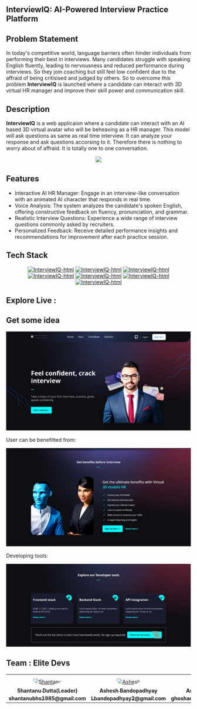 
## InterviewIQ: AI-Powered Interview Practice Platform


## Problem Statement

In today's competitive world, language barriers often hinder individuals from performing their best in interviews. Many candidates struggle with speaking English fluently, leading to nervousness and reduced performance during interviews. So they join coaching but still feel low confident due to the affraid of being critisised and judged by others. So to overcome this problem **InterviewIQ** is launched where a candidate can interact with 3D virtual HR manager and improve their skill power and communication skill.

## Description

**InterviewIQ** is a web applicaion where a candidate can interact with an AI based 3D virtual avatar who will be beheaving as a HR manager. This model will ask questions as same as real time interview. It can analyze your response and ask questions accorsing to it. Therefore there is nothing to worry about of affraid. It is totally one to one conversation. 

<p align="center">
    <a href="https://diversion.tech/">
        <img src="./assets/images/Diversion-logo.png">
    </a>
</p>

## Features

- Interactive AI HR Manager: Engage in an interview-like conversation with an animated AI character that responds in real time.
-  Voice Analysis: The system analyzes the candidate's spoken English, offering constructive feedback on fluency, pronunciation, and grammar.
-  Realistic Interview Questions: Experience a wide range of interview questions commonly asked by recruiters.
-  Personalized Feedback: Receive detailed performance insights and recommendations for improvement after each practice session.

## Tech Stack

<div align="center">
    
[![InterviewIQ-html](https://img.shields.io/badge/HTML-orange?style=?style=for-the-badge)](https://iwoc.live/project)
[![InterviewIQ-html](https://img.shields.io/badge/TailWindCss-blue?style=?style=for-the-badge)](https://iwoc.live/project)
[![InterviewIQ-html](https://img.shields.io/badge/Python-yellow?style=?style=for-the-badge)](https://iwoc.live/project)
[![InterviewIQ-html](https://img.shields.io/badge/OpenAI_API-black?style=?style=for-the-badge)](https://iwoc.live/project)
[![InterviewIQ-html](https://img.shields.io/badge/Node.js-brightgreen?style=?style=for-the-badge&logo=node)](https://iwoc.live/project)
[![InterviewIQ-html](https://img.shields.io/badge/Express.js-blue?style=?style=for-the-badge)](https://iwoc.live/project)
[![InterviewIQ-html](https://img.shields.io/badge/GitHub-black?style=?style=for-the-badge&logo=github)](https://iwoc.live/project)

</div>


## Explore Live : 

## Get some idea
<img src="/GRADIENTS/img/interview1.png">

User can be benefitted from:

<img src="/GRADIENTS/img/interview2.png">

Developing tools:

<img src="/GRADIENTS/img/interview3.png">

## Team : Elite Devs

<table align="center">
<tr >
    <td align="center" style="word-wrap: break-word; width: 150.0; height: 150.0">
        <a href=https://github.com/Shantanu-Meta>
            <img src=https://avatars.githubusercontent.com/u/117648930?v=4 width="100;"  style="border-radius:50%;align-items:center;justify-content:center;overflow:hidden;padding-top:10px" alt=Shantanu Dutta/>
            <br />
            <sub style="font-size:14px"><b>Shantanu Dutta(Leader)</b></sub>
             <br/>
            <sub style="font-size:14px"><b>shantanubhs1985@gmail.com</b></sub>
        </a>
    </td>
    <td align="center" style="word-wrap: break-word; width: 150.0; height: 150.0">
        <a href=https://github.com/benedicti0n>
            <img src=https://avatars.githubusercontent.com/u/113491469?v=4 width="100;"  style="border-radius:50%;align-items:center;justify-content:center;overflow:hidden;padding-top:10px" alt=Ashesh Bandhopadaya/>
            <br />
            <sub style="font-size:14px"><b>Ashesh Bandopadhyay</b></sub>
            <br/>
            <sub style="font-size:14px"><b>Lbandopadhyay2@gmail.com</b></sub>
        </a>
    </td>
    <td align="center" style="word-wrap: break-word; width: 150.0; height: 150.0">
        <a href=https://github.com/Geek-Monke>
            <img src=https://avatars.githubusercontent.com/u/65825207?v=4 width="100;"  style="border-radius:50%;align-items:center;justify-content:center;overflow:hidden;padding-top:10px" alt=Arijeet Ghosh/>
            <br />
            <sub style="font-size:14px"><b>Arijeet Ghoshl</b></sub>
            <br/>
            <sub style="font-size:14px"><b>ghosharijeet4@gmail.com</b></sub>
        </a>
    </td>
    <td align="center" style="word-wrap: break-word; width: 150.0; height: 150.0">
        <a href=https://github.com/>
            <img src=https://avatars.githubusercontent.com/u/52196231?v=4 width="100;"  style="border-radius:50%;align-items:center;justify-content:center;overflow:hidden;padding-top:10px" alt=Bareesh Chatarjee/>
            <br />
            <sub style="font-size:14px"><b>Bareesh Chatarjee</b></sub>
            <br/>
            <sub style="font-size:14px"><b>bareeshchatterjee@gmail.com</b></sub>
        </a>
    </td>
</tr>
<tr>
<table>


